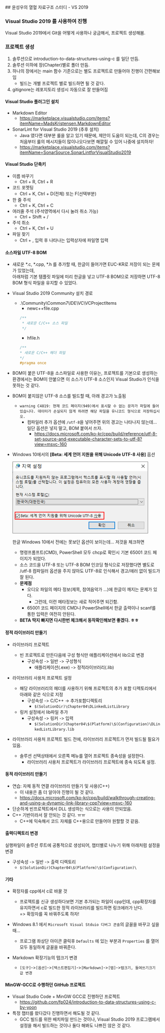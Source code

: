 ﻿﻿## 윤성우의 열혈 자료구조 스터디 - VS 2019
### Visual Studio 2019 를 사용하여 진행

Visual Studio 2019에서 Git을 어떻게 사용하나 궁금해서, 프로젝트 생성해봄.

### 프로젝트 생성
1. 솔루션으로 introduction-to-data-structures-using-c 를 일단 만듬.
2. 솔루션 이하에 장(Chapter)별로 폴더 만듬.
3. 하나의 장에서는 main 함수 기준으로는 별도 프로젝트로 만들어야 진행이 간편해보임  
    * 빌드는 개별 프로젝트 별로 빌드하면 될 것 같다.
4. gitignore는 레포지토리 생성시 자동으로 잘 만들어짐


#### Visual Studio 플러그인 설치
* Markdown Editor
  * https://marketplace.visualstudio.com/items?itemName=MadsKristensen.MarkdownEditor
* SonarLint for Visual Studio 2019 (추후 설치)
  * Java 였다면 대부분 룰을 알고 있기 때문에, 제안이 도움이 되는데, C의 경우는 처음부터 룰의 메시지들이 많이나오다보면 해깔릴 수 있어 나중에 설치하자!
  * https://marketplace.visualstudio.com/items?itemName=SonarSource.SonarLintforVisualStudio2019

#### Visual Studio 단축키
* 이름 바꾸기
  * Ctrl + R, Ctrl + R
* 코드 포멧팅
  * Ctrl + K, Ctrl + D(전체) 또는 F(선택부분)
* 한 줄 주석
  * Ctrl + K, Ctrl + C
* 여러줄 주석 (주석영역에서 다시 눌러 취소 가능)
  * Ctrl + Shift + /
* 주석 취소
  * Ctrl + K, Ctrl + U
* 파일 찾기
  * Ctrl + ,  입력 후 나타나는 입력상자에 파일명 입력

#### 소스파일 UTF-8 BOM
* 새로운 *.c, *.cpp, *.h 를 추가할 때, 한글이 들어가면 EUC-KR로 저장이 되는 문제가 있었는데,  
  아래처럼 기본 템플릿 파일에 미리 한글을 넣고 UTF-8 BOM으로 저장하면 UTF-8 BOM 형식 파일을 유지할 수 있었다. 
  
* Visual Studio 2019 Community 설치 경로
  * .\Community\Common7\IDE\VC\VCProjectItems
    * newc++file.cpp
    ```c
    /**
     * 새로운 C/C++ 소스 파일
     */
    ```
    * hfile.h
     ```c
    /**
     * 새로운 C/C++ 헤더 파일
     */
    #pragma once
    
     ```

* BOM이 붙은 UTF-8을 소스파일로 사용한 이유는, 프로젝트를 기본으로 생성하는 환경에서는 BOM이 안붙으면 이 소스가 UTF-8 소스인지 Visual Studio가 인식을 못하는 것 같다.

* BOM이 붙지않은 UTF-8 소스를 빌드할 때, 아래 경고가 노출됨
  * `warning C4819: 현재 코드 페이지(949)에서 표시할 수 없는 문자가 파일에 들어 있습니다. 데이터가 손실되지 않게 하려면 해당 파일을 유니코드 형식으로 저장하십시오.`
    * 컴파일러 추가 옵션에 `/utf-8`을 넣어주면 위의 경고는 나타나지 않는데... 일단 옵션은 넣지 말고, BOM 붙여서 쓰자. 
      * https://docs.microsoft.com/ko-kr/cpp/build/reference/utf-8-set-source-and-executable-character-sets-to-utf-8?view=msvc-160
  
* Windows 10에서의 **[Beta: 세계 언어 지원을 위해 Unicode UTF-8 사용]** 옵션

  ![세계 언어 지원을 위해 Unicode UTF-8 사용 옵션](./image/beta-use-unicode.png)

  한글 Windows 10에서 전에는 못보던 옵션이 보이는데... 저것을 체크하면 <br>

  * 명령프롬프트(CMD), PowerShell 모두 chcp로 확인시 기본 65001 코드 페이지가 되었다.
  * 소스 코드을 UTF-8 또는 UTF-8 BOM 인코딩 형식으로 저장했다면 별도로 /utf-8 컴파일러 옵션을 주지 않아도 UTF-8로 인식해서 경고/에러 없이 빌드가 잘 된다.  
  * **문제점**
    * 오디오 파일의 메타 정보(제목, 참여음악가 ...)에 한글이 깨지는 문제가 있다.
      * 그런데, 이런 메타정보는 새로 적어주면 되긴함.
    * 65001 코드 페이지의 CMD나 PowerShell에서 한글 출력이나 scanf를 통한 입력은 여전히 안된다.
  * **BETA 딱지 빠지면 다시한번 체크해서 동작확인해보면 좋겠다. ㅎㅎ** 

#### 정적 라이브러리 만들기
* 라이브러리 프로젝트 
  * 빈 프로젝트로 만든다음에 구성 형식만 애플리케이션에서 lib으로 변경
    * 구성속성 -> 일반 -> 구성형식
      * 애플리케이션(.exe) -> 정적라이브러리(.lib)

* 라이브러리 사용처 프로젝트 설정
  * 해당 라이브러리의 헤더를 사용하기 위해 프로젝트의 추가 포함 디렉토리에서 아래와 같은 식으로 지정
    * 구성속성 -> C/C++ -> 추가포함디렉토리
      * `$(SolutionDir)\Chapter04\DLinkedListLibrary`
  * 링커 설정에서 lib파일 추가
    * 구성속성 -> 링커 -> 입력
      * `$(SolutionDir)Chapter04\$(Platform)\$(Configuration)\DLinkedListLibrary.lib`

* 라이브러리 사용처 프로젝트 빌드 전에, 라이브러리 프로젝트가 먼저 빌드될 필요가 있음.
  * 솔루션 선택상태에서 오른쪽 메뉴를 열어 프로젝트 종속성을 설정한다. 
    * 라이브러리 사용처 프로젝트가 라이브러리 프로젝트에 종속 되도록 설정.


#### 동적 라이브러리 만들기
* 연습: 자체 동적 연결 라이브러리 만들기 및 사용(C++)
  * 이 내용은 좀 더 알아야 진행이 될 것 같다.
  * https://docs.microsoft.com/ko-kr/cpp/build/walkthrough-creating-and-using-a-dynamic-link-library-cpp?view=msvc-160
* 단순하게 빈프로젝트에서 DLL 생성하는 식으로는 사용이 안되었음.
* C++ 기반이라서 잘 안되는 것 같다. ㅠㅠ
  * C++에 익숙해서 코드 자체를 C++용으로 만들어야 원할할 것 같음.


#### 출력디렉토리 변경
실행파일이 솔루션 루트에 공통적으로 생성되어, 챕터별로 나누기 위해 아래처럼 설정을 변경
* 구성속성 -> 일반 -> 출력 디렉토리
  * `$(SolutionDir)Chapter04\$(Platform)\$(Configuration)\`

#### 기타
* 확장자를 cpp에서 c로 바꿀 것
  * 프로젝트를 신규 생성하다보면 기본 추가되는 파일이 cpp인데, cpp확장자를 유지하면서 c로 빌드한 정적 라이브러리를 빌드하면 링크에러가 난다.  
    => 확장자를 꼭 바꿔주도록 하자!

* Windows 8.1 에서 `Microsoft Visual Stduio 디버그 콘솔`의 글꼴을 바꾸고 싶을 때...
  * 프로그램 좌상단 아이콘 클릭후 `Defaults` 에 있는 부분과 `Properties` 를  열어 모두 동일하게 글꼴을 바꿔준다.

* Markdown 확장기능의 탭크기 변경
  * `[도구]`->`[옵션]`->`[텍스트편집기]`->`[Markdown]`->`[탭]`->`탭크기, 들여쓰기크기 값 변경`


#### MinGW-GCC로 수행하던 GitHub 프로젝트
* Visual Studio Code + MinGW GCC로 진행하던 프로젝트
  * https://github.com/fp024/introduction-to-data-structures-using-c-by-yoon
* 특정 챕터를 왔다갔다 진행하면서 해도될 것 같다.
  * GCC 빌드를 위한 배치파일 만드는 것이나, Visual Studio 2019 프로그램에서 설정을 해서 빌드하는 것이나 둘다 해봐도 나쁘진 않은 것 같다.
